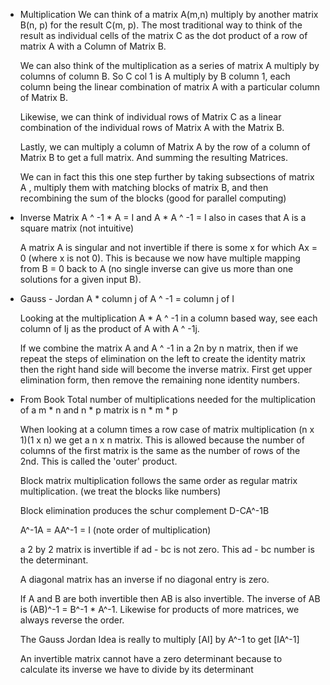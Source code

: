 * Multiplication
    We can think of a matrix A(m,n) multiply by another matrix B(n, p) for the result C(m, p). The most traditional way to think of the result as individual cells of the matrix C as the dot product of a row of matrix A with a Column of Matrix B.

    We can also think of the multiplication as a series of matrix A multiply by columns of column B. So C col 1 is A multiply by B column 1, each column being the linear combination of matrix A with a particular column of Matrix B.

    Likewise, we can think of individual rows of Matrix C as a linear combination of the individual rows of Matrix A with the Matrix B.

    Lastly, we can multiply a column of Matrix A by the row of a column of Matrix B to get a full matrix. And summing the resulting Matrices.

    We can in fact this this one step further by taking subsections of matrix A , multiply them with matching blocks of matrix B, and then recombining the sum of the blocks (good for parallel computing)

* Inverse Matrix
    A ^ -1 * A = I and A * A ^ -1 = I also in cases that A is a square matrix (not intuitive)

    A matrix A is singular and not invertible if there is some x for which Ax = 0 (where x is not 0). This is because we now have multiple mapping from B = 0 back to A (no single inverse can give us more than one solutions for a given input B).

* Gauss - Jordan
    A * column j of A ^ -1 = column j of I

    Looking at the multiplication A * A ^ -1 in a column based way, see each column of Ij as the product of A with A ^ -1j.

    If we combine the matrix A and A ^ -1 in a 2n by n matrix, then if we repeat the steps of elimination on the left to create the identity matrix then the right hand side will become the inverse matrix. First get upper elimination form, then remove the remaining none identity numbers.

* From Book
    Total number of multiplications needed for the multiplication of a m * n and n * p matrix is n * m * p

    When looking at a column times a row case of matrix multiplication (n x 1)(1 x n) we get a n x n matrix. This is allowed because the number of columns of the first matrix is the same as the number of rows of the 2nd. This is called the 'outer' product.

    Block matrix multiplication follows the same order as regular matrix multiplication. (we treat the blocks like numbers)

    Block elimination produces the schur complement D-CA^-1B

    A^-1A = AA^-1 = I (note order of multiplication)

    a 2 by 2 matrix is invertible if ad - bc is not zero. This ad - bc number is the determinant.

    A diagonal matrix has an inverse if no diagonal entry is zero.

    If A and B are both invertible then AB is also invertible. The inverse of AB is (AB)^-1 = B^-1 * A^-1. Likewise for products of more matrices, we always reverse the order.

    The Gauss Jordan Idea is really to multiply [AI] by A^-1 to get [IA^-1]

    An invertible matrix cannot have a zero determinant because to calculate its inverse we have to divide by its determinant
